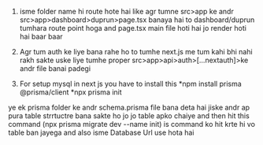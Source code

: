 1. isme folder name hi route hote hai like agr tumne src>app ke andr src>app>dashboard>duprun>page.tsx banaya hai to dashboard/duprun tumhara route point hoga and page.tsx main file hoti hai jo render hoti hai baar baar 

2. Agr tum auth ke liye bana rahe ho to tumhe next.js me tum kahi bhi nahi rakh sakte uske liye tumhe proper src>app>api>auth>[...nextauth]>ke andr file banai padegi 

3. For setup mysql in next js you have to install this 
   *npm install prisma @prisma/client
   *npx prisma init

ye ek prisma folder ke andr schema.prisma file bana deta hai jiske andr ap pura table strrtuctre bana sakte ho jo jo table apko chaiye and then hit this command (npx prisma migrate dev --name init) is command ko hit krte hi vo table ban jayega and also isme Database Url use hota hai